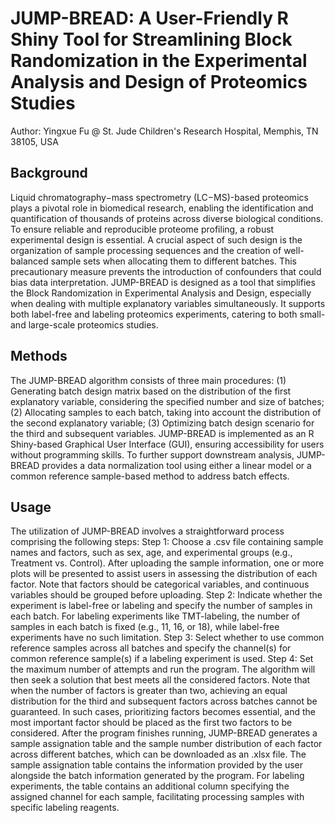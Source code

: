 # JUMP-BREAD: A User-Friendly R Shiny Tool for Streamlining Block Randomization in the Experimental Analysis and Design of Proteomics Studies

Author: Yingxue Fu @ St. Jude Children's Research Hospital, Memphis, TN 38105, USA 

## Background
Liquid chromatography−mass spectrometry (LC−MS)-based proteomics plays a pivotal role in biomedical research, enabling the identification and quantification of thousands of proteins across diverse biological conditions. To ensure reliable and reproducible proteome profiling, a robust experimental design is essential. A crucial aspect of such design is the organization of sample processing sequences and the creation of well-balanced sample sets when allocating them to different batches. This precautionary measure prevents the introduction of confounders that could bias data interpretation. JUMP-BREAD is designed as a tool that simplifies the Block Randomization in Experimental Analysis and Design, especially when dealing with multiple explanatory variables simultaneously. It supports both label-free and labeling proteomics experiments, catering to both small- and large-scale proteomics studies.

## Methods 
The JUMP-BREAD algorithm consists of three main procedures: (1) Generating batch design matrix based on the distribution of the first explanatory variable, considering the specified number and size of batches; (2) Allocating samples to each batch, taking into account the distribution of the second explanatory variable; (3) Optimizing batch design scenario for the third and subsequent variables. JUMP-BREAD is implemented as an R Shiny-based Graphical User Interface (GUI), ensuring accessibility for users without programming skills. To further support downstream analysis, JUMP-BREAD provides a data normalization tool using either a linear model or a common reference sample-based method to address batch effects.

## Usage
The utilization of JUMP-BREAD involves a straightforward process comprising the following steps: Step 1: Choose a .csv file containing sample names and factors, such as sex, age, and experimental groups (e.g., Treatment vs. Control). After uploading the sample information, one or more plots will be presented to assist users in assessing the distribution of each factor. Note that factors should be categorical variables, and continuous variables should be grouped before uploading. Step 2: Indicate whether the experiment is label-free or labeling and specify the number of samples in each batch. For labeling experiments like TMT-labeling, the number of samples in each batch is fixed (e.g., 11, 16, or 18), while label-free experiments have no such limitation. Step 3: Select whether to use common reference samples across all batches and specify the channel(s) for common reference sample(s) if a labeling experiment is used. Step 4: Set the maximum number of attempts and run the program. The algorithm will then seek a solution that best meets all the considered factors. Note that when the number of factors is greater than two, achieving an equal distribution for the third and subsequent factors across batches cannot be guaranteed. In such cases, prioritizing factors becomes essential, and the most important factor should be placed as the first two factors to be considered. After the program finishes running, JUMP-BREAD generates a sample assignation table and the sample number distribution of each factor across different batches, which can be downloaded as an .xlsx file. The sample assignation table contains the information provided by the user alongside the batch information generated by the program. For labeling experiments, the table contains an additional column specifying the assigned channel for each sample, facilitating processing samples with specific labeling reagents.


